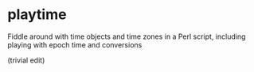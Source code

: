 # playtime
Fiddle around with time objects and time zones in a Perl script, including playing with epoch time and conversions

(trivial edit)
